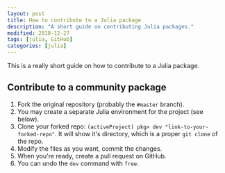 ```yaml
---
layout: post
title: How to contribute to a Julia package
description: "A short guide on contributing Julia packages."
modified: 2018-12-27
tags: [julia, GitHub]
categories: [julia]
---
```


This is a really short guide on how to contribute to a Julia package.

## Contribute to a community package

1. Fork the original repository (probably the `#master` branch).
2. You may create a separate Julia environment for the project (see below).
3. Clone your forked repo: `(activeProject) pkg> dev "link-to-your-forked-repo"`.
It will show it's directory, which is a proper `git clone` of the repo.
4. Modify the files as you want, commit the changes.
5. When you're ready, create a pull request on GitHub.
6. You can undo the `dev` command with `free`.
